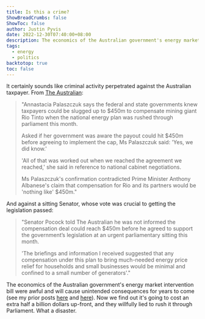```yaml
---
title: Is this a crime?
ShowBreadCrumbs: false
ShowToc: false
author: Justin Pyvis
date: 2022-12-30T07:40:00+08:00
description: The economics of the Australian government's energy market intervention bill were awful. Now we find out it's going to cost an extra half a billion dollars up-front, and they willfully lied to rush it through Parliament.
tags:
  - energy
  - politics
backtotop: true
toc: false
---
```

It certainly sounds like criminal activity perpetrated against the Australian taxpayer. From [The Australian](https://www.theaustralian.com.au/nation/politics/leaders-knew-of-450m-rio-compensation-says-annastacia-palaszczuk/news-story/399beb18f69fc502cf9247ded12ce734):

> "Annastacia Palaszczuk says the federal and state governments knew taxpayers could be slugged up to $450m to compensate mining giant Rio Tinto when the national energy plan was rushed through parliament this month.
>
> Asked if her government was aware the payout could hit $450m before agreeing to implement the cap, Ms Palaszczuk said: 'Yes, we did know.'
>
> 'All of that was worked out when we reached the agreement we reached,' she said in reference to national cabinet negotiations.
>
> Ms Palaszczuk's confirmation contradicted Prime Minister Anthony Albanese's claim that compensation for Rio and its partners would be 'nothing like' $450m."

And against a sitting Senator, whose vote was crucial to getting the legislation passed:

> "Senator Pocock told The Australian he was not informed the compensation deal could reach $450m before he agreed to support the government’s legislation at an urgent parliamentary sitting this month.
>
> 'The briefings and information I received suggested that any compensation under this plan to bring much-needed energy price relief for households and small businesses would be minimal and confined to a small number of generators'."

The economics of the Australian government's energy market intervention bill were awful and will cause unintended consequences for years to come (see my prior posts [here](/why-nations-fail/) and [here](/spending-our-way-out-of-inflation/)). Now we find out it's going to cost an extra half a billion dollars up-front, and they willfully lied to rush it through Parliament. What a disaster.
